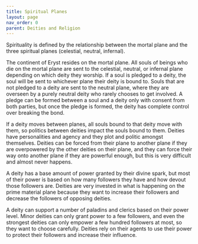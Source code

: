 ```yaml
---
title: Spiritual Planes
layout: page
nav_order: 0
parent: Deities and Religion
---
```


Spirituality is defined by the relationship between the mortal plane and the three spiritual planes (celestial, neutral, infernal).

The continent of Eryst resides on the mortal plane. All souls of beings who die on the mortal plane are sent to the celestial, neutral, or infernal plane depending on which deity they worship. If a soul is pledged to a deity, the soul will be sent to whichever plane their deity is bound to. Souls that are not pledged to a deity are sent to the neutral plane, where they are overseen by a purely neutral deity who rarely chooses to get involved. A pledge can be formed between a soul and a deity only with consent from both parties, but once the pledge is formed, the deity has complete control over breaking the bond.

If a deity moves between planes, all souls bound to that deity move with them, so politics between deities impact the souls bound to them. Deities have personalities and agency and they plot and politic amongst themselves. Deities can be forced from their plane to another plane if they are overpowered by the other deities on their plane, and they can force their way onto another plane if they are powerful enough, but this is very difficult and almost never happens.

A deity has a base amount of power granted by their divine spark, but most of their power is based on how many followers they have and how devout those followers are. Deities are very invested in what is happening on the prime material plane because they want to increase their followers and decrease the followers of opposing deities.

A deity can support a number of paladins and clerics based on their power level. Minor deities can only grant power to a few followers, and even the strongest deities can only empower a few hundred followers at most, so they want to choose carefully. Deities rely on their agents to use their power to protect their followers and increase their influence.
